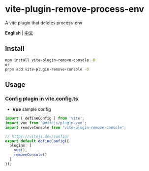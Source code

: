 # vite-plugin-remove-process-env

A vite plugin that deletes process-env

**English** | [中文](./README.zh_CN.md)  

## Install

```bash
npm install vite-plugin-remove-console -D
or 
pnpm add vite-plugin-remove-console -D
```

## Usage

### Config plugin in vite.config.ts

- **Vue** sample config

```ts
import { defineConfig } from 'vite';
import vue from '@vitejs/plugin-vue';
import removeConsole from 'vite-plugin-remove-console';

// https://vitejs.dev/config/
export default defineConfig({
  plugins: [
    vue(),
    removeConsole()
  ]
});
```
